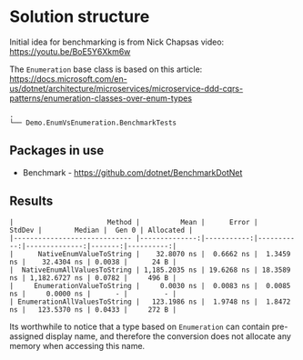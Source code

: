 # Solution structure

Initial idea for benchmarking is from Nick Chapsas video: https://youtu.be/BoE5Y6Xkm6w

The `Enumeration` base class is based on this article: https://docs.microsoft.com/en-us/dotnet/architecture/microservices/microservice-ddd-cqrs-patterns/enumeration-classes-over-enum-types
```
.
└── Demo.EnumVsEnumeration.BenchmarkTests
```

## Packages in use

- Benchmark - <https://github.com/dotnet/BenchmarkDotNet>


## Results

```
|                       Method |          Mean |      Error |     StdDev |        Median |  Gen 0 | Allocated |
|----------------------------- |--------------:|-----------:|-----------:|--------------:|-------:|----------:|
|      NativeEnumValueToString |    32.8070 ns |  0.6662 ns |  1.3459 ns |    32.4304 ns | 0.0038 |      24 B |
|  NativeEnumAllValuesToString | 1,185.2035 ns | 19.6268 ns | 18.3589 ns | 1,182.6727 ns | 0.0782 |     496 B |
|     EnumerationValueToString |     0.0030 ns |  0.0083 ns |  0.0085 ns |     0.0000 ns |      - |         - |
| EnumerationAllValuesToString |   123.1986 ns |  1.9748 ns |  1.8472 ns |   123.5370 ns | 0.0433 |     272 B |
```

Its worthwhile to notice that a type based on `Enumeration` can contain pre-assigned display name, and therefore the conversion does  not allocate any memory when accessing this name.